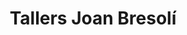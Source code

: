---
title: "Tallers Joan Bresolí"
url: /lleida/tallers-joan-bresoli/
shop: reparación de automóviles
---